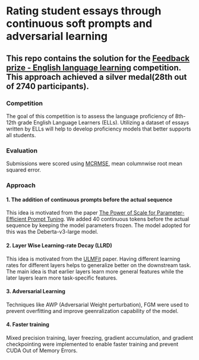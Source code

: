 # Rating student essays through continuous soft prompts and adversarial learning

## This repo contains the solution for the [Feedback prize - English language learning](https://www.kaggle.com/competitions/feedback-prize-english-language-learning) competition. This approach achieved a silver medal(28th out of 2740 participants).

### Competition

The goal of this competition is to assess the language proficiency of 8th-12th grade English Language Learners (ELLs). Utilizing a dataset of essays written by ELLs will help to develop proficiency models that better supports all students.

### Evaluation

Submissions were scored using [MCRMSE](https://www.kaggle.com/competitions/feedback-prize-english-language-learning/overview/evaluation), mean columnwise root mean squared error.

### Approach

#### 1. The addition of continuous prompts before the actual sequence
This idea is motivated from the paper [The Power of Scale for Parameter-Efficient Prompt Tuning](https://aclanthology.org/2021.emnlp-main.243.pdf). We added 40 continuous tokens before the actual sequence by keeping the model parameters frozen. The model adopted for this was the Deberta-v3-large model.

#### 2. Layer Wise Learning-rate Decay (LLRD)
This idea is motivated from the [ULMFit](https://arxiv.org/pdf/1801.06146.pdf) paper. Having different learning rates for different layers helps to generalize better on the downstream task. The main idea is that earlier layers learn more general features while the later layers learn more task-specific features.

#### 3. Adversarial Learning
Techniques like AWP (Adversarial Weight perturbation), FGM were used to prevent overfitting and improve geenralization capability of the model.

#### 4. Faster training 
Mixed precision training, layer freezing, gradient accumulation, and gradient checkpointing were implemented to enable faster training and prevent CUDA Out of Memory Errors.

